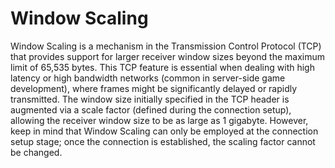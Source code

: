 # Window Scaling

Window Scaling is a mechanism in the Transmission Control Protocol (TCP) that provides support for larger receiver window sizes beyond the maximum limit of 65,535 bytes. This TCP feature is essential when dealing with high latency or high bandwidth networks (common in server-side game development), where frames might be significantly delayed or rapidly transmitted. The window size initially specified in the TCP header is augmented via a scale factor (defined during the connection setup), allowing the receiver window size to be as large as 1 gigabyte. However, keep in mind that Window Scaling can only be employed at the connection setup stage; once the connection is established, the scaling factor cannot be changed.